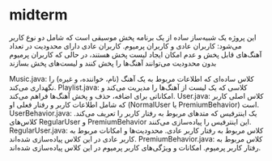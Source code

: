 # midterm
این پروژه یک شبیه‌ساز ساده از یک برنامه پخش موسیقی است که شامل دو نوع کاربر می‌شود: کاربران عادی و کاربران پرمیوم. کاربران عادی دارای محدودیت در تعداد آهنگ‌های قابل پخش و عدم امکان ایجاد لیست پخش هستند، در حالی که کاربران پرمیوم بدون محدودیت می‌توانند آهنگ‌ها را پخش کنند و لیست‌های پخش بسازند

Music.java: کلاس ساده‌ای که اطلاعات مربوط به یک آهنگ (نام، خواننده، و غیره) را نگهداری می‌کند.
Playlist.java: کلاسی که یک لیست از آهنگ‌ها را مدیریت می‌کند و امکاناتی برای اضافه، حذف و پخش آهنگ‌ها فراهم می‌کند.
User.java: کلاس اصلی کاربر که شامل اطلاعات کاربر و رفتار فعلی او (NormalUser یا PremiumBehavior) است.
UserBehavior.java: یک اینترفیس که متدهای مربوط به رفتار کاربر را تعریف می‌کند. کلاس‌های RegularUser و PremiumBehavior این اینترفیس را پیاده‌سازی می‌کنند.
RegularUser.java: کلاس مربوط به رفتار کاربر عادی. محدودیت‌ها و امکانات مربوط به کاربر عادی در این کلاس پیاده‌سازی شده‌اند.
PremiumBehavior.java: کلاس مربوط به رفتار کاربر پرمیوم. امکانات و ویژگی‌های کاربر پرمیوم در این کلاس پیاده‌سازی شده‌اند.
